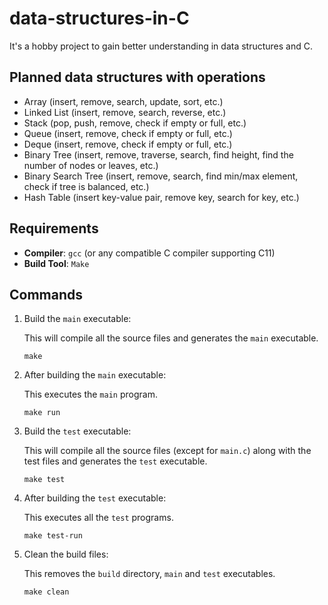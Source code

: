 # data-structures-in-C
It's a hobby project to gain better understanding in data structures and C.

## Planned data structures with operations
- Array (insert, remove, search, update, sort, etc.)
- Linked List (insert, remove, search, reverse, etc.)
- Stack (pop, push, remove, check if empty or full, etc.)
- Queue (insert, remove, check if empty or full, etc.)
- Deque (insert, remove, check if empty or full, etc.)
- Binary Tree (insert, remove, traverse, search, find height, find the number of nodes or leaves, etc.)
- Binary Search Tree (insert, remove, search, find min/max element, check if tree is balanced, etc.)
- Hash Table (insert key-value pair, remove key, search for key, etc.)

## Requirements
- **Compiler**: `gcc` (or any compatible C compiler supporting C11)
- **Build Tool**: `Make`

## Commands
1. Build the `main` executable:

   This will compile all the source files and generates the `main` executable.
   ```
   make
   ```
2. After building the `main` executable:

   This executes the `main` program.
   ```
   make run
   ```
4. Build the `test` executable:

   This will compile all the source files (except for `main.c`) along with the test files and generates the `test` executable.
   ```
   make test
   ```
5. After building the `test` executable:

   This executes all the `test` programs.
   ```
   make test-run
   ```
6. Clean the build files:

   This removes the `build` directory, `main` and `test` executables.
   ```
   make clean
   ```
